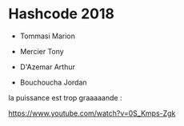 # Hashcode 2018

- Tommasi Marion

- Mercier Tony

- D'Azemar Arthur

- Bouchoucha Jordan

la puissance est trop graaaaande :

https://www.youtube.com/watch?v=0S_Kmps-Zgk
